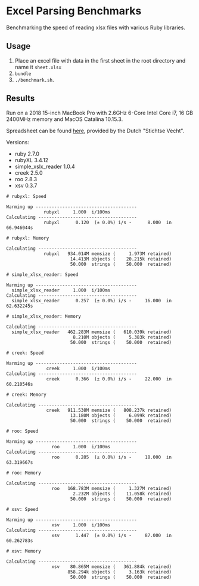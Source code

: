 # Excel Parsing Benchmarks

Benchmarking the speed of reading xlsx files with various Ruby libraries.

## Usage
1. Place an excel file with data in the first sheet in the root directory and name it `sheet.xlsx`
2. `bundle`
3. `./benchmark.sh`.

## Results

Run on a 2018 15-inch MacBook Pro with 2.6GHz 6-Core Intel Core i7, 16 GB 2400MHz memory and MacOS Catalina 10.15.3.

Spreadsheet can be found [here](https://data.overheid.nl/dataset/stichtse-vecht-waterschapsverkiezingen-agv-2019-per-kandidaat), provided by the Dutch "Stichtse Vecht".

Versions: 

- ruby 2.7.0
- rubyXL 3.4.12
- simple_xslx_reader 1.0.4
- creek 2.5.0
- roo 2.8.3
- xsv 0.3.7

```
# rubyxl: Speed

Warming up --------------------------------------
              rubyxl     1.000  i/100ms
Calculating -------------------------------------
              rubyxl      0.120  (± 0.0%) i/s -      8.000  in  66.946044s

# rubyxl: Memory

Calculating -------------------------------------
              rubyxl   934.014M memsize (     1.973M retained)
                        14.413M objects (    20.215k retained)
                        50.000  strings (    50.000  retained)

# simple_xlsx_reader: Speed

Warming up --------------------------------------
  simple_xlsx_reader     1.000  i/100ms
Calculating -------------------------------------
  simple_xlsx_reader      0.257  (± 0.0%) i/s -     16.000  in  62.632245s

# simple_xlsx_reader: Memory

Calculating -------------------------------------
  simple_xlsx_reader   462.283M memsize (   610.039k retained)
                         8.210M objects (     5.383k retained)
                        50.000  strings (    50.000  retained)

# creek: Speed

Warming up --------------------------------------
               creek     1.000  i/100ms
Calculating -------------------------------------
               creek      0.366  (± 0.0%) i/s -     22.000  in  60.210546s

# creek: Memory

Calculating -------------------------------------
               creek   911.538M memsize (   808.237k retained)
                        13.180M objects (     6.099k retained)
                        50.000  strings (    50.000  retained)

# roo: Speed

Warming up --------------------------------------
                 roo     1.000  i/100ms
Calculating -------------------------------------
                 roo      0.285  (± 0.0%) i/s -     18.000  in  63.319667s

# roo: Memory

Calculating -------------------------------------
                 roo   168.783M memsize (     1.327M retained)
                         2.232M objects (    11.058k retained)
                        50.000  strings (    50.000  retained)

# xsv: Speed

Warming up --------------------------------------
                 xsv     1.000  i/100ms
Calculating -------------------------------------
                 xsv      1.447  (± 0.0%) i/s -     87.000  in  60.262783s

# xsv: Memory

Calculating -------------------------------------
                 xsv    80.865M memsize (   361.884k retained)
                       858.294k objects (     3.163k retained)
                        50.000  strings (    50.000  retained)
```
